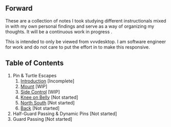 <link rel="stylesheet" href="/bjj-docs/assets/styles.css" />

## Forward
These are a collection of notes I took studying different instructionals mixed in with my own personal findings  and 
serve as a way of organizing my thoughts. It will be a continuous work in progress .

This is intended to only be viewed from vvvdesktop. I am software engineer for work and do not care to put the effort 
in to make this responsive.

## Table of Contents
1. Pin & Turtle Escapes
   1. [Introduction](pin_and_turtle_escapes/0_intro.md) [Incomplete]
   2. [Mount](pin_and_turtle_escapes/1_mount_escapes.md) [WIP]
   3. [Side Control](pin_and_turtle_escapes/2_side_control_escapes.md) [WIP]
   4. [Knee on Belly](pin_and_turtle_escapes/3_knee_on_belly_escapes.md) [Not started]
   5. [North South](pin_and_turtle_escapes/4_north_south_escapes.md) [Not started]
   6. [Back](pin_and_turtle_escapes/5_back_escapes.md) [Not started]
2. Half-Guard Passing & Dynamic Pins [Not started]
3. Guard Passing [Not started]
